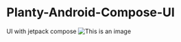 # Planty-Android-Compose-UI
UI with jetpack compose
![This is an image](https://myoctocat.com/assets/images/base-octocat.svg)
